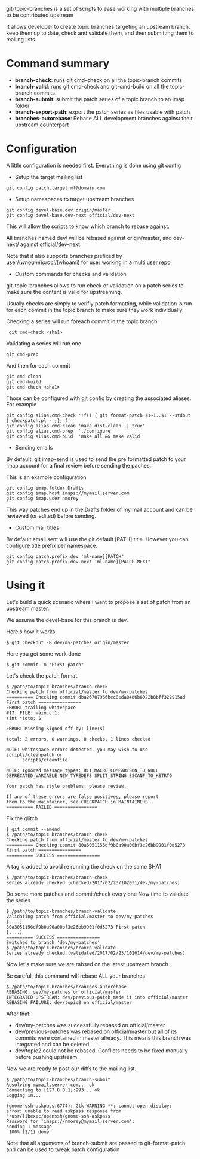 git-topic-branches is a set of scripts to ease working with multiple branches to be contributed upstream

It allows developer to create topic branches targeting an upstream branch, keep them up to date,
 check and validate them, and then submitting them to mailing lists.

# Command summary

- **branch-check**: runs git cmd-check on all the topic-branch commits
- **branch-valid**: runs git cmd-check and git-cmd-build on all the topic-branch commits
- **branch-submit**: submit the patch series of a topic branch to an Imap folder
- **branch-export-path**: export the patch series as files usable with patch
- **branches-autorebase**: Rebase ALL development branches against their upstream counterpart

# Configuration

A little configuration is needed first. Everything is done using git config

* Setup the target mailing list
```
git config patch.target ml@domain.com
```

* Setup namespaces to target upstream branches
```
git config devel-base.dev origin/master
git config devel-base.dev-next official/dev-next
```
This will allow the scripts to know which branch to rebase against.

All branches named dev/<topic> will be rebased against origin/master, and dev-next/<topic>
 against official/dev-next

Note that it also supports branches prefixed by user/$(whoami) or aci/$(whoami) for user working
 in a multi user repo

* Custom commands for checks and validation

git-topic-branches allows to run check or validation on a patch series to make sure the content
 is valid for upstreaming.

Usually checks are simply to verifiy patch formatting, while validation is run for each commit
 in the topic branch to make sure they work individually.

Checking a series will run foreach commit in the topic branch:
```
 git cmd-check <sha1>
```

Validating a series will run one
```
git cmd-prep
```
And then for each commit
```
git cmd-clean
git cmd-build
git cmd-check <sha1>
```

Those can be configured with git config by creating the associated aliases.
For example
```
git config alias.cmd-check '!f() { git format-patch $1~1..$1 --stdout | checkpatch.pl - ;}; f'
git config alias.cmd-clean 'make dist-clean || true'
git config alias.cmd-prep  './configure'
git config alias.cmd-buid  'make all && make valid'
```

* Sending emails

By default, git imap-send is used to send the pre formatted patch to your imap account for a final review before sending the paches.

This is an example configuration
```
git config imap.folder Drafts
git config imap.host imaps://mymail.server.com
git config imap.user nmorey
```
This way patches end up in the Drafts folder of my mail account and can be reviewed (or edited) before sending.

* Custom mail titles

By default email sent will use the git default [PATH] title.
However you can configure title prefix per namespace.
```
git config patch.prefix.dev 'ml-name][PATCH"
git config patch.prefix.dev-next 'ml-name][PATCH NEXT"
```

# Using it

Let's build a quick scenario where I want to propose a set of patch from an upstream master.

We assume the devel-base for this branch is dev.

Here's how it works
```
$ git checkout -B dev/my-patches origin/master
```
Here you get some work done
```
$ git commit -m "First patch"
```
Let's check the patch format
```
$ /path/to/topic-branches/branch-check
Checking patch from official/master to dev/my-patches
========== Checking commit dba26707966bec8eda04d6b6022b8bff322915ad First patch ================
ERROR: trailing whitespace
#17: FILE: main.c:1:
+int *toto; $

ERROR: Missing Signed-off-by: line(s)

total: 2 errors, 0 warnings, 0 checks, 1 lines checked

NOTE: whitespace errors detected, you may wish to use scripts/cleanpatch or
      scripts/cleanfile

NOTE: Ignored message types: BIT_MACRO COMPARISON_TO_NULL DEPRECATED_VARIABLE NEW_TYPEDEFS SPLIT_STRING SSCANF_TO_KSTRTO

Your patch has style problems, please review.

If any of these errors are false positives, please report
them to the maintainer, see CHECKPATCH in MAINTAINERS.
========== FAILED ================
```
Fix the glitch
```
$ git commit --amend
$ /path/to/topic-branches/branch-check
Checking patch from official/master to dev/my-patches
========== Checking commit 80a3051156df9b0a90a00bf3e26bb9901f0d5273 First patch ================
========== SUCCESS ================
```
A tag is added to avoid re running the check on the same SHA1
```
$ /path/to/topic-branches/branch-check
Series already checked (checked/2017/02/23/102031/dev/my-patches)
```
Do some more patches and commit/check every one
Now time to validate the series
```
$ /path/to/topic-branches/branch-validate
Validating patch from official/master to dev/my-patches
[....]
80a3051156df9b0a90a00bf3e26bb9901f0d5273 First patch
[....]
========== SUCCESS ================
Switched to branch 'dev/my-patches'
$ /path/to/topic-branches/branch-validate
Series already checked (validated/2017/02/23/102614/dev/my-patches)
```

Now let's make sure we are rabsed on the latest upstream branch.

Be careful, this command will rebase ALL your branches
```
$ /path/to/topic-branches/branches-autorebase
REBASING: dev/my-patches on official/master
INTEGRATED UPSTREAM: dev/previous-patch made it into official/master
REBASING FAILURE: dev/topic2 on official/master
```

After that:
* dev/my-patches was successfully rebased on official/master
* dev/previous-patches was rebased on official/master but all of its commits were contained in master already.
  This means this branch was integrated and can be deleted
* dev/topic2 could not be rebased. Conflicts needs to be fixed manually before pushing upstream.

Now we are ready to post our diffs to the mailing list.
```
$ /path/to/topic-branches/branch-submit
Resolving mymail.server.com... ok
Connecting to [127.0.0.1]:993... ok
Logging in...

(gnome-ssh-askpass:6774): Gtk-WARNING **: cannot open display:
error: unable to read askpass response from '/usr/libexec/openssh/gnome-ssh-askpass'
Password for 'imaps://nmorey@mymail.server.com':
sending 1 message
 100% (1/1) done

```

Note that all arguments of branch-submit are passed to git-format-patch and can be used
 to tweak patch configuration